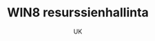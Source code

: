 ---
title: "WIN8 resurssienhallinta"

tags:
  - tyokalut


author: UK

link-pdf: https://www.entersenior.fi/@Bin/1398963/Windows+8+resurssienhallinta.pdf
link-pptx: https://www.entersenior.fi/@Bin/1398966/Windows+8+resurssienhallinta.pptx
---